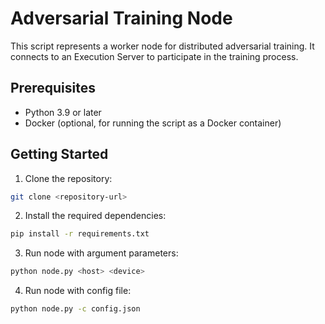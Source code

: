 # Adversarial Training Node

This script represents a worker node for distributed adversarial training. It connects to an Execution Server to participate in the training process.

## Prerequisites

- Python 3.9 or later
- Docker (optional, for running the script as a Docker container)

## Getting Started

1. Clone the repository:
```bash
git clone <repository-url>
```
2. Install the required dependencies:
```bash
pip install -r requirements.txt
```
3. Run node with argument parameters:
```bash
python node.py <host> <device>
```
4. Run node with config file:
```bash
python node.py -c config.json
```
